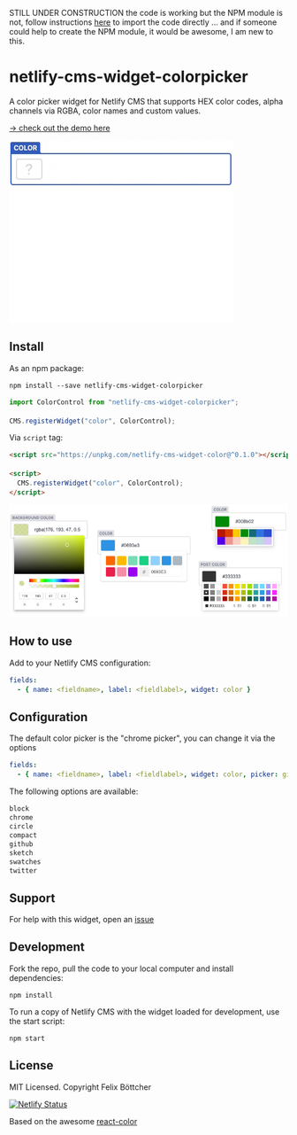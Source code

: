 STILL UNDER CONSTRUCTION
the code is working but the NPM module is not, follow instructions [here](https://github.com/felixboet/netlify-cms-widget-colorpicker/issues/1#issuecomment-695787569) to import the code directly ... and if someone could help to create the NPM module, it would be awesome, I am new to this.

# netlify-cms-widget-colorpicker

A color picker widget for Netlify CMS that supports HEX color codes, alpha channels via RGBA, color names and custom values.

[-> check out the demo here](https://colorpicker-widget.netlify.app/demo)

<img align="center" src="/docs/netlify-cms-widget-colorpicker.gif">

## Install

As an npm package:

```shell
npm install --save netlify-cms-widget-colorpicker
```

```js
import ColorControl from "netlify-cms-widget-colorpicker";

CMS.registerWidget("color", ColorControl);
```

Via `script` tag:

```html
<script src="https://unpkg.com/netlify-cms-widget-color@^0.1.0"></script>

<script>
  CMS.registerWidget("color", ColorControl);
</script>
```

<img src="/docs/netlify-cms-widget-colorpicker-examples.jpg">

## How to use

Add to your Netlify CMS configuration:

```yaml
fields:
  - { name: <fieldname>, label: <fieldlabel>, widget: color }
```

## Configuration

The default color picker is the "chrome picker", you can change it via the options

```yaml
fields:
  - { name: <fieldname>, label: <fieldlabel>, widget: color, picker: github }
```

The following options are available:

```
block
chrome
circle
compact
github
sketch
swatches
twitter
```

##

## Support

For help with this widget, open an [issue](https://github.com/felixboet/netlify-cms-widget-colorpicker)

## Development

Fork the repo, pull the code to your local computer and install dependencies:

```shell
npm install
```

To run a copy of Netlify CMS with the widget loaded for development, use the start script:

```shell
npm start
```

## License

MIT Licensed. Copyright Felix Böttcher

[![Netlify Status](https://api.netlify.com/api/v1/badges/973b0d6d-bb04-412c-b3b1-997fddf42b88/deploy-status)](https://app.netlify.com/sites/colorpicker-widget/deploys)

Based on the awesome [react-color](https://casesandberg.github.io/react-color/)
